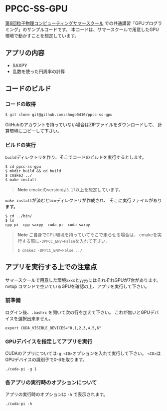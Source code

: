 # PPCC-SS-GPU

[第6回粒子物理コンピューティングサマースクール](https://wiki.kek.jp/display/PPCC/PPCC-SS-2023)
での共通講習「GPUプログラミング」のサンプルコードです。
本コードは、サマースクールで用意したGPU環境で動かすことを想定しています。

## アプリの内容
- SAXPY
- 乱数を使った円周率の計算

## コードのビルド

### コードの取得

```
$ git clone git@github.com:shogo0416/ppcc-ss-gpu
```

GitHubのアカウントを持っていない場合はZIPファイルをダウンロードして、
計算環境にコピーして下さい。


### ビルドの実行
`build`ディレクトリを作り、そこでコードのビルドを実行するとします。

```
$ cd ppcc-ss-gpu
$ mkdir build && cd build
$ cmake3 ../
$ make install
```

> **Note**
> cmakeのversionは`3.17`以上を想定しています。

`make install`が済むと`bin`ディレクトリが作成され、
そこに実行ファイルがあります。

```
$ cd ../bin/
$ ls
cpp-pi  cpp-saxpy  cuda-pi  cuda-saxpy
```

> **Note**
> ご自身でGPU環境を持っていてそこで走らせる場合は、
> cmakeを実行する際に`-DPPCC_ENV=False`を入れて下さい。
> ```
> $ cmake3 -DPPCC_ENV=False ../
> ```

## アプリを実行する上での注意点

サマースクールで用意した環境`xxxx`と`yyyy`にはそれぞれGPUが7台があります。
nvtop コマンドで空いているGPUを確認の上、アプリを実行して下さい。

### 前準備
ログイン後、`.bashrc` を開いて次の行を加えて下さい。
これが無いとGPUデバイスを選択出来ません。

```
export CUDA_VISIBLE_DEVICES="0,1,2,3,4,5,6"
```

### GPUデバイスを指定してアプリを実行
CUDAのアプリについては`-g <ID>`オプションを入れて実行して下さい。
`<ID>`はGPUデバイスの識別子で0-6を取ります。

```
./cuda-pi -g 1
```

### 各アプリの実行時のオプションについて
アプリの実行時のオプションは `-h` で表示されます。

```
./cuda-pi -h
```
